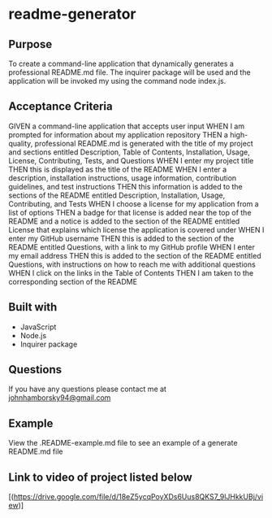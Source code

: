 # readme-generator
  
 ## Purpose 

 To create a command-line application that dynamically generates a professional README.md file. The inquirer package will be used and the application will be invoked my using the command node index.js. 

 ## Acceptance Criteria

GIVEN a command-line application that accepts user input
WHEN I am prompted for information about my application repository
THEN a high-quality, professional README.md is generated with the title of my project and sections entitled Description, Table of Contents, Installation, Usage, License, Contributing, Tests, and Questions
WHEN I enter my project title
THEN this is displayed as the title of the README
WHEN I enter a description, installation instructions, usage information, contribution guidelines, and test instructions
THEN this information is added to the sections of the README entitled Description, Installation, Usage, Contributing, and Tests
WHEN I choose a license for my application from a list of options
THEN a badge for that license is added near the top of the README and a notice is added to the section of the README entitled License that explains which license the application is covered under
WHEN I enter my GitHub username
THEN this is added to the section of the README entitled Questions, with a link to my GitHub profile
WHEN I enter my email address
THEN this is added to the section of the README entitled Questions, with instructions on how to reach me with additional questions
WHEN I click on the links in the Table of Contents
THEN I am taken to the corresponding section of the README


 ## Built with

 * JavaScript
 * Node.js
 * Inquirer package 

 ## Questions 

 If you have any questions please contact me at johnhamborsky94@gmail.com 

## Example

View the .README-example.md file to see an example of a generate README.md file 


## Link to video of project listed below

[(https://drive.google.com/file/d/18eZ5ycqPoyXDs6Uus8QKS7_9lJHkkUBj/view)]